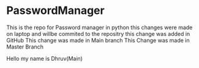 # PasswordManager
This is the repo for Password manager in python
this changes were made on laptop and willbe commited to the repositry 
this change was added in GitHub
This change was made in Main branch
This Change was made in Master Branch

Hello my name is Dhruv(Main)
